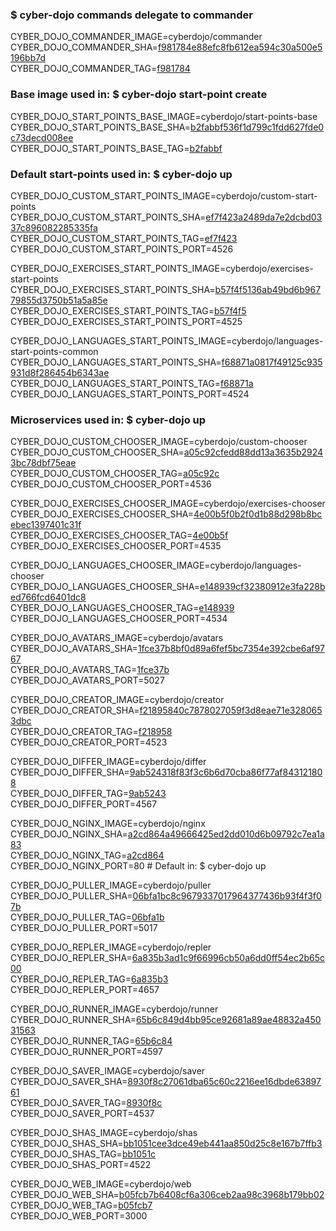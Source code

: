 ### $ cyber-dojo commands delegate to commander

CYBER_DOJO_COMMANDER_IMAGE=cyberdojo/commander  
CYBER_DOJO_COMMANDER_SHA=[f981784e88efc8fb612ea594c30a500e5196bb7d](https://github.com/cyber-dojo/commander/commit/f981784e88efc8fb612ea594c30a500e5196bb7d)  
CYBER_DOJO_COMMANDER_TAG=[f981784](https://hub.docker.com/layers/cyberdojo/commander/f981784/images/sha256-8b39bf023eb0bb0ba00bd7c7457019f4ad7a6a3b92fc31a083f2815e8de6e704)  

### Base image used in: $ cyber-dojo start-point create

CYBER_DOJO_START_POINTS_BASE_IMAGE=cyberdojo/start-points-base  
CYBER_DOJO_START_POINTS_BASE_SHA=[b2fabbf536f1d799c1fdd627fde0c73decd008ee](https://github.com/cyber-dojo/start-points-base/commit/b2fabbf536f1d799c1fdd627fde0c73decd008ee)  
CYBER_DOJO_START_POINTS_BASE_TAG=[b2fabbf](https://hub.docker.com/layers/cyberdojo/start-points-base/b2fabbf/images/sha256-98ec05964426dee091992aac4cb8bdc3982402900838a36c2699580711f753b9)  

### Default start-points used in: $ cyber-dojo up

CYBER_DOJO_CUSTOM_START_POINTS_IMAGE=cyberdojo/custom-start-points  
CYBER_DOJO_CUSTOM_START_POINTS_SHA=[ef7f423a2489da7e2dcbd0337c896082285335fa](https://github.com/cyber-dojo/custom-start-points/commit/ef7f423a2489da7e2dcbd0337c896082285335fa)  
CYBER_DOJO_CUSTOM_START_POINTS_TAG=[ef7f423](https://hub.docker.com/layers/cyberdojo/custom-start-points/ef7f423/images/sha256-d19084c8df84ee369787b01c9bfdc2344b22e4b581bb31e9bf79fe0e6b8acc10)  
CYBER_DOJO_CUSTOM_START_POINTS_PORT=4526

CYBER_DOJO_EXERCISES_START_POINTS_IMAGE=cyberdojo/exercises-start-points  
CYBER_DOJO_EXERCISES_START_POINTS_SHA=[b57f4f5136ab49bd6b96779855d3750b51a5a85e](https://github.com/cyber-dojo/exercises-start-points/commit/b57f4f5136ab49bd6b96779855d3750b51a5a85e)  
CYBER_DOJO_EXERCISES_START_POINTS_TAG=[b57f4f5](https://hub.docker.com/layers/cyberdojo/exercises-start-points/b57f4f5/images/sha256-99410ba902d4fe12d137b7af265f0f1f22e664f7012838f56cc516186a114955)  
CYBER_DOJO_EXERCISES_START_POINTS_PORT=4525

CYBER_DOJO_LANGUAGES_START_POINTS_IMAGE=cyberdojo/languages-start-points-common  
CYBER_DOJO_LANGUAGES_START_POINTS_SHA=[f68871a0817f49125c935931d8f286454b6343ae](https://github.com/cyber-dojo/languages-start-points/commit/f68871a0817f49125c935931d8f286454b6343ae)  
CYBER_DOJO_LANGUAGES_START_POINTS_TAG=[f68871a](https://hub.docker.com/layers/cyberdojo/languages-start-points-common/f68871a/images/sha256-e13e7813f7dcb978c74fe35f3788bdc4c5a45c289ce6bcb9505cc5343f660830)  
CYBER_DOJO_LANGUAGES_START_POINTS_PORT=4524

### Microservices used in: $ cyber-dojo up

CYBER_DOJO_CUSTOM_CHOOSER_IMAGE=cyberdojo/custom-chooser  
CYBER_DOJO_CUSTOM_CHOOSER_SHA=[a05c92cfedd88dd13a3635b29243bc78dbf75eae](https://github.com/cyber-dojo/custom-chooser/commit/a05c92cfedd88dd13a3635b29243bc78dbf75eae)  
CYBER_DOJO_CUSTOM_CHOOSER_TAG=[a05c92c](https://hub.docker.com/layers/cyberdojo/custom-chooser/a05c92c/images/sha256-21e388ca69a38c19ef14c35ffadfc9a2a05a779cb46715ed4be2b28dd384faa8)  
CYBER_DOJO_CUSTOM_CHOOSER_PORT=4536

CYBER_DOJO_EXERCISES_CHOOSER_IMAGE=cyberdojo/exercises-chooser  
CYBER_DOJO_EXERCISES_CHOOSER_SHA=[4e00b5f0b2f0d1b88d298b8bcebec1397401c31f](https://github.com/cyber-dojo/exercises-chooser/commit/4e00b5f0b2f0d1b88d298b8bcebec1397401c31f)  
CYBER_DOJO_EXERCISES_CHOOSER_TAG=[4e00b5f](https://hub.docker.com/layers/cyberdojo/exercises-chooser/4e00b5f/images/sha256-ec953c83ceb0dab887cd8e60ece68a587dc49f02c9ebf0ecd33e23c8f2367015)  
CYBER_DOJO_EXERCISES_CHOOSER_PORT=4535

CYBER_DOJO_LANGUAGES_CHOOSER_IMAGE=cyberdojo/languages-chooser  
CYBER_DOJO_LANGUAGES_CHOOSER_SHA=[e148939cf32380912e3fa228bed766fcd6401dc8](https://github.com/cyber-dojo/languages-chooser/commit/e148939cf32380912e3fa228bed766fcd6401dc8)  
CYBER_DOJO_LANGUAGES_CHOOSER_TAG=[e148939](https://hub.docker.com/layers/cyberdojo/languages-chooser/e148939/images/sha256-efc8e09731124433b6cb58fa8ce78dc9cc3ea7d1a06a6234ebb56647274be7e9)  
CYBER_DOJO_LANGUAGES_CHOOSER_PORT=4534

CYBER_DOJO_AVATARS_IMAGE=cyberdojo/avatars  
CYBER_DOJO_AVATARS_SHA=[1fce37b8bf0d89a6fef5bc7354e392cbe6af9767](https://github.com/cyber-dojo/avatars/commit/1fce37b8bf0d89a6fef5bc7354e392cbe6af9767)  
CYBER_DOJO_AVATARS_TAG=[1fce37b](https://hub.docker.com/layers/cyberdojo/avatars/1fce37b/images/sha256-c459c8ee3347210d198c5b55367398901fcc637a641ac10f684f4c1d12ef5ba7)  
CYBER_DOJO_AVATARS_PORT=5027

CYBER_DOJO_CREATOR_IMAGE=cyberdojo/creator  
CYBER_DOJO_CREATOR_SHA=[f21895840c7878027059f3d8eae71e3280653dbc](https://github.com/cyber-dojo/creator/commit/f21895840c7878027059f3d8eae71e3280653dbc)  
CYBER_DOJO_CREATOR_TAG=[f218958](https://hub.docker.com/layers/cyberdojo/creator/f218958/images/sha256-913309847cb6b7fe3cfdbba1ced15ac9f42561ad8b61e748decd077a68aae25c)  
CYBER_DOJO_CREATOR_PORT=4523

CYBER_DOJO_DIFFER_IMAGE=cyberdojo/differ  
CYBER_DOJO_DIFFER_SHA=[9ab524318f83f3c6b6d70cba86f77af843121808](https://github.com/cyber-dojo/differ/commit/9ab524318f83f3c6b6d70cba86f77af843121808)  
CYBER_DOJO_DIFFER_TAG=[9ab5243](https://hub.docker.com/layers/cyberdojo/differ/9ab5243/images/sha256-a9ec69e899708f88e7b1aaa70d784668a6e1bc1b5a66289d80a61e082892282a)  
CYBER_DOJO_DIFFER_PORT=4567

CYBER_DOJO_NGINX_IMAGE=cyberdojo/nginx  
CYBER_DOJO_NGINX_SHA=[a2cd864a49666425ed2dd010d6b09792c7ea1a83](https://github.com/cyber-dojo/nginx/commit/a2cd864a49666425ed2dd010d6b09792c7ea1a83)  
CYBER_DOJO_NGINX_TAG=[a2cd864](https://hub.docker.com/layers/cyberdojo/nginx/a2cd864/images/sha256-bc6dd325b09623428909898316ce5865e10998d126c60ee56e00c8958b6e087e)  
CYBER_DOJO_NGINX_PORT=80 # Default in: $ cyber-dojo up

CYBER_DOJO_PULLER_IMAGE=cyberdojo/puller  
CYBER_DOJO_PULLER_SHA=[06bfa1bc8c9679337017964377436b93f4f3f07b](https://github.com/cyber-dojo/puller/commit/06bfa1bc8c9679337017964377436b93f4f3f07b)  
CYBER_DOJO_PULLER_TAG=[06bfa1b](https://hub.docker.com/layers/cyberdojo/puller/06bfa1b/images/sha256-db5dcf97b418afbfc8a07b92348d485df163f561079237709a0c17c9f363c898)  
CYBER_DOJO_PULLER_PORT=5017

CYBER_DOJO_REPLER_IMAGE=cyberdojo/repler  
CYBER_DOJO_REPLER_SHA=[6a835b3ad1c9f66996cb50a6dd0ff54ec2b65c00](https://github.com/cyber-dojo/repler/commit/6a835b3ad1c9f66996cb50a6dd0ff54ec2b65c00)  
CYBER_DOJO_REPLER_TAG=[6a835b3](https://hub.docker.com/layers/cyberdojo/repler/6a835b3/images/sha256-f595d9b4f9501a072fc32ed2bbdb45996f0e5f44004cc6f7fe0e6c2d4f70bade)  
CYBER_DOJO_REPLER_PORT=4657

CYBER_DOJO_RUNNER_IMAGE=cyberdojo/runner  
CYBER_DOJO_RUNNER_SHA=[65b6c849d4bb95ce92681a89ae48832a45031563](https://github.com/cyber-dojo/runner/commit/65b6c849d4bb95ce92681a89ae48832a45031563)  
CYBER_DOJO_RUNNER_TAG=[65b6c84](https://hub.docker.com/layers/cyberdojo/runner/65b6c84/images/sha256-dea373e6b1bd70752f0758175647546384cb38f5e84cd65673ec8fd0d30d38cf)  
CYBER_DOJO_RUNNER_PORT=4597

CYBER_DOJO_SAVER_IMAGE=cyberdojo/saver  
CYBER_DOJO_SAVER_SHA=[8930f8c27061dba65c60c2216ee16dbde6389761](https://github.com/cyber-dojo/saver/commit/8930f8c27061dba65c60c2216ee16dbde6389761)  
CYBER_DOJO_SAVER_TAG=[8930f8c](https://hub.docker.com/layers/cyberdojo/saver/8930f8c/images/sha256-6fc7cd2eb4e181aa0e06a5a60db5f77f0b75b71406aa261d7651a9fda86b87ac)  
CYBER_DOJO_SAVER_PORT=4537

CYBER_DOJO_SHAS_IMAGE=cyberdojo/shas  
CYBER_DOJO_SHAS_SHA=[bb1051cee3dce49eb441aa850d25c8e167b7ffb3](https://github.com/cyber-dojo/shas/commit/bb1051cee3dce49eb441aa850d25c8e167b7ffb3)  
CYBER_DOJO_SHAS_TAG=[bb1051c](https://hub.docker.com/layers/cyberdojo/shas/bb1051c/images/sha256-d5e52201efc18ba0781f5db6d1a922506c38937d8366d22022384347704106f6)  
CYBER_DOJO_SHAS_PORT=4522

CYBER_DOJO_WEB_IMAGE=cyberdojo/web  
CYBER_DOJO_WEB_SHA=[b05fcb7b6408cf6a306ceb2aa98c3968b179bb02](https://github.com/cyber-dojo/web/commit/b05fcb7b6408cf6a306ceb2aa98c3968b179bb02)  
CYBER_DOJO_WEB_TAG=[b05fcb7](https://hub.docker.com/layers/cyberdojo/web/b05fcb7/images/sha256-3082650d0a1dabac734f8f5ca924ae966288e27a556488e74b3dcf001695b5f1)  
CYBER_DOJO_WEB_PORT=3000

